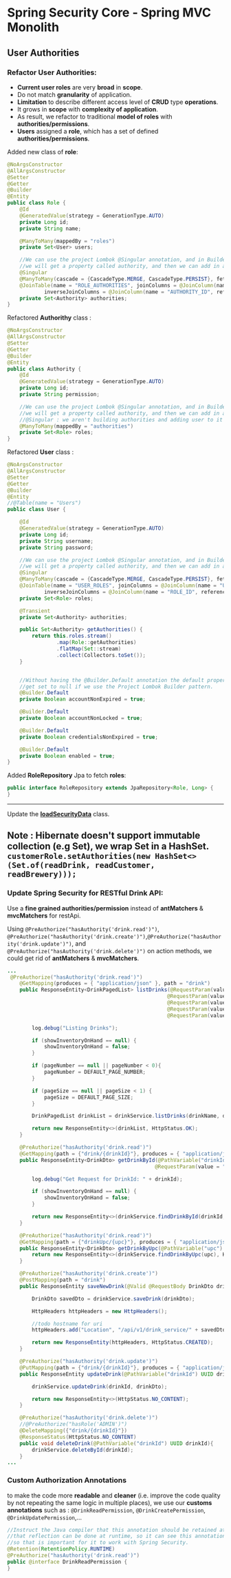 # Spring Security Core - Spring MVC Monolith

## User Authorities 

### Refactor User Authorities:
- **Current user roles** are very **broad** in **scope**.
- Do not match **granularity** of application.
- **Limitation** to describe different access level of **CRUD** type **operations**.
- It grows in **scope** with **complexity of application**.
- As result, we refactor to traditional **model of roles** with **authorities/permissions**.
- **Users** assigned a **role**, which has a set of defined **authorities/permissions**. 

Added new class of **role**:

```java
@NoArgsConstructor
@AllArgsConstructor
@Setter
@Getter
@Builder
@Entity
public class Role {
    @Id
    @GeneratedValue(strategy = GenerationType.AUTO)
    private Long id;
    private String name;

    @ManyToMany(mappedBy = "roles")
    private Set<User> users;

    //We can use the project Lombok @Singular annotation, and in Builder pattern,
    //we will get a property called authority, and then we can add in a Singular authority via the Builder pattern.
    @Singular
    @ManyToMany(cascade = {CascadeType.MERGE, CascadeType.PERSIST}, fetch = FetchType.EAGER)
    @JoinTable(name = "ROLE_AUTHORITIES", joinColumns = @JoinColumn(name = "ROLE_ID", referencedColumnName = "ID"),
            inverseJoinColumns = @JoinColumn(name = "AUTHORITY_ID", referencedColumnName = "ID"))
    private Set<Authority> authorities;
}


```

Refactored **Authorithy** class :

```java
@NoArgsConstructor
@AllArgsConstructor
@Setter
@Getter
@Builder
@Entity
public class Authority {
    @Id
    @GeneratedValue(strategy = GenerationType.AUTO)
    private Long id;
    private String permission;

    //We can use the project Lombok @Singular annotation, and in Builder pattern,
    //we will get a property called authority, and then we can add in a Singular authority via the Builder pattern.
    //@Singular : we aren't building authorities and adding user to it but the inverse is true.
    @ManyToMany(mappedBy = "authorities")
    private Set<Role> roles;
}

```

Refactored **User** class :

```java
@NoArgsConstructor
@AllArgsConstructor
@Setter
@Getter
@Builder
@Entity
//@Table(name = "Users")
public class User {

    @Id
    @GeneratedValue(strategy = GenerationType.AUTO)
    private Long id;
    private String username;
    private String password;

    //We can use the project Lombok @Singular annotation, and in Builder pattern,
    //we will get a property called authority, and then we can add in a Singular authority via the Builder pattern.
    @Singular
    @ManyToMany(cascade = {CascadeType.MERGE, CascadeType.PERSIST}, fetch = FetchType.EAGER) //FetchType.EAGER: one round trip to the db!
    @JoinTable(name = "USER_ROLES", joinColumns = @JoinColumn(name = "USER_ID", referencedColumnName = "ID"),
            inverseJoinColumns = @JoinColumn(name = "ROLE_ID", referencedColumnName = "ID"))
    private Set<Role> roles;

    @Transient
    private Set<Authority> authorities;

    public Set<Authority> getAuthorities() {
        return this.roles.stream()
                .map(Role::getAuthorities)
                .flatMap(Set::stream)
                .collect(Collectors.toSet());
    }


    //Without having the @Builder.Default annotation the default properties will actually
    //get set to null if we use the Project Lombok Builder pattern.
    @Builder.Default
    private Boolean accountNonExpired = true;

    @Builder.Default
    private Boolean accountNonLocked = true;

    @Builder.Default
    private Boolean credentialsNonExpired = true;

    @Builder.Default
    private Boolean enabled = true;
}

```

Added **RoleRepository** Jpa  to fetch **roles**:

```java
public interface RoleRepository extends JpaRepository<Role, Long> {
}

```
-----------
Update the **[loadSecurityData](src/main/java/com/elearning/drink/drinkfactory/bootstrap/UserDataLoader.java)** class.

**Note** : Hibernate doesn't support immutable collection (e.g **Set**), we wrap **Set** in a **HashSet**.
`customerRole.setAuthorities(new HashSet<>(Set.of(readDrink, readCustomer, readBrewery)));`
-----------


###  Update Spring Security for RESTful Drink API:


Use a **fine grained authorities/permission** instead of **antMatchers** & **mvcMatchers** for restApi.

Using `@PreAuthorize("hasAuthority('drink.read')")`, `@PreAuthorize("hasAuthority('drink.create')")`,`@PreAuthorize("hasAuthority('drink.update')")`, and `@PreAuthorize("hasAuthority('drink.delete')")` on action methods, we could get rid of **antMatchers** & **mvcMatchers**.


```java
...
 @PreAuthorize("hasAuthority('drink.read')")
    @GetMapping(produces = { "application/json" }, path = "drink")
    public ResponseEntity<DrinkPagedList> listDrinks(@RequestParam(value = "pageNumber", required = false) Integer pageNumber,
                                                    @RequestParam(value = "pageSize", required = false) Integer pageSize,
                                                    @RequestParam(value = "drinkName", required = false) String drinkName,
                                                    @RequestParam(value = "drinkStyle", required = false) DrinkStyleEnum drinkStyle,
                                                    @RequestParam(value = "showInventoryOnHand", required = false) Boolean showInventoryOnHand){

        log.debug("Listing Drinks");

        if (showInventoryOnHand == null) {
            showInventoryOnHand = false;
        }

        if (pageNumber == null || pageNumber < 0){
            pageNumber = DEFAULT_PAGE_NUMBER;
        }

        if (pageSize == null || pageSize < 1) {
            pageSize = DEFAULT_PAGE_SIZE;
        }

        DrinkPagedList drinkList = drinkService.listDrinks(drinkName, drinkStyle, PageRequest.of(pageNumber, pageSize), showInventoryOnHand);

        return new ResponseEntity<>(drinkList, HttpStatus.OK);
    }

    @PreAuthorize("hasAuthority('drink.read')")
    @GetMapping(path = {"drink/{drinkId}"}, produces = { "application/json" })
    public ResponseEntity<DrinkDto> getDrinkById(@PathVariable("drinkId") UUID drinkId,
                                                @RequestParam(value = "showInventoryOnHand", required = false) Boolean showInventoryOnHand){

        log.debug("Get Request for DrinkId: " + drinkId);

        if (showInventoryOnHand == null) {
            showInventoryOnHand = false;
        }

        return new ResponseEntity<>(drinkService.findDrinkById(drinkId, showInventoryOnHand), HttpStatus.OK);
    }

    @PreAuthorize("hasAuthority('drink.read')")
    @GetMapping(path = {"drinkUpc/{upc}"}, produces = { "application/json" })
    public ResponseEntity<DrinkDto> getDrinkByUpc(@PathVariable("upc") String upc){
        return new ResponseEntity<>(drinkService.findDrinkByUpc(upc), HttpStatus.OK);
    }

    @PreAuthorize("hasAuthority('drink.create')")
    @PostMapping(path = "drink")
    public ResponseEntity saveNewDrink(@Valid @RequestBody DrinkDto drinkDto){

        DrinkDto savedDto = drinkService.saveDrink(drinkDto);

        HttpHeaders httpHeaders = new HttpHeaders();

        //todo hostname for uri
        httpHeaders.add("Location", "/api/v1/drink_service/" + savedDto.getId().toString());

        return new ResponseEntity(httpHeaders, HttpStatus.CREATED);
    }

    @PreAuthorize("hasAuthority('drink.update')")
    @PutMapping(path = {"drink/{drinkId}"}, produces = { "application/json" })
    public ResponseEntity updateDrink(@PathVariable("drinkId") UUID drinkId, @Valid @RequestBody DrinkDto drinkDto){

        drinkService.updateDrink(drinkId, drinkDto);

        return new ResponseEntity<>(HttpStatus.NO_CONTENT);
    }

    @PreAuthorize("hasAuthority('drink.delete')")
    //@PreAuthorize("hasRole('ADMIN')")
    @DeleteMapping({"drink/{drinkId}"})
    @ResponseStatus(HttpStatus.NO_CONTENT)
    public void deleteDrink(@PathVariable("drinkId") UUID drinkId){
        drinkService.deleteById(drinkId);
    }
...

```

###  Custom Authorization Annotations
to make the code more **readable** and **cleaner** (i.e. improve the code quality by not repeating the same logic in multiple places), we use our **customs annotations** such as : `@DrinkReadPermission`, `@DrinkCreatePermission`, `@DrinkUpdatePermission`,...

```java
//Instruct the Java compiler that this annotation should be retained at runtime so
//that reflection can be done at runtime, so it can see this annotation.
//so that is important for it to work with Spring Security.
@Retention(RetentionPolicy.RUNTIME)
@PreAuthorize("hasAuthority('drink.read')")
public @interface DrinkReadPermission {
}
```  













